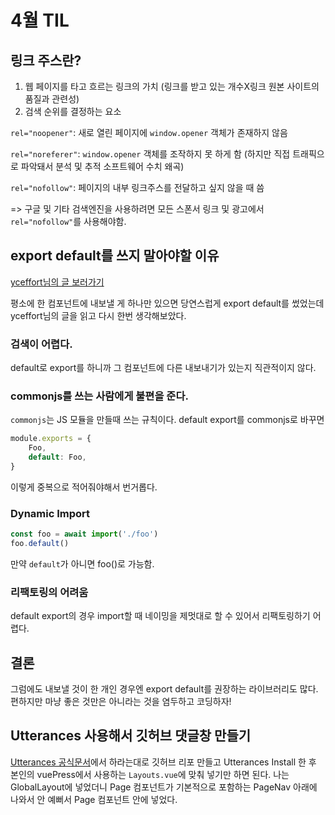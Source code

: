 # 4월 TIL

## 링크 주스란?

1. 웹 페이지를 타고 흐르는 링크의 가치 (링크를 받고 있는 개수X링크 원본 사이트의 품질과 관련성)
2. 검색 순위를 결정하는 요소

`rel="noopener"`: 새로 열린 페이지에 `window.opener` 객체가 존재하지 않음

`rel="noreferer"`: `window.opener` 객체를 조작하지 못 하게 함 (하지만 직접 트래픽으로 파악돼서 분석 및 추적 소프트웨어 수치 왜곡)

`rel="nofollow"`: 페이지의 내부 링크주스를 전달하고 싶지 않을 때 씀

=> 구글 및 기타 검색엔진을 사용하려면 모든 스폰서 링크 및 광고에서 `rel="nofollow"`를 사용해야함.

## export default를 쓰지 말아야할 이유

[yceffort님의 글 보러가기](https://yceffort.kr/2020/11/avoid-default-export)

평소에 한 컴포넌트에 내보낼 게 하나만 있으면 당연스럽게 export default를 썼었는데 yceffort님의 글을 읽고 다시 한번 생각해보았다. 

### 검색이 어렵다.

default로 export를 하니까 그 컴포넌트에 다른 내보내기가 있는지 직관적이지 않다.

### commonjs를 쓰는 사람에게 불편을 준다.

`commonjs`는 JS 모듈을 만들때 쓰는 규칙이다. default export를 commonjs로 바꾸면

```js
module.exports = {
    Foo,
    default: Foo,
}
```

이렇게 중복으로 적어줘야해서 번거롭다.

### Dynamic Import

```js
const foo = await import('./foo')
foo.default()
```

만약 `default`가 아니면 foo()로 가능함.

### 리팩토링의 어려움

default export의 경우 import할 때 네이밍을 제멋대로 할 수 있어서 리팩토링하기 어렵다.

## 결론

그럼에도 내보낼 것이 한 개인 경우엔 export default를 권장하는 라이브러리도 많다.
편하지만 마냥 좋은 것만은 아니라는 것을 염두하고 코딩하자!

## Utterances 사용해서 깃허브 댓글창 만들기

[Utterances 공식문서](https://utteranc.es/)에서 하라는대로 깃허브 리포 만들고 Utterances Install 한 후 본인의 vuePress에서 사용하는 `Layouts.vue`에 맞춰 넣기만 하면 된다. 나는 GlobalLayout에 넣었더니 Page 컴포넌트가 기본적으로 포함하는 PageNav 아래에 나와서 안 예뻐서 Page 컴포넌트 안에 넣었다.
